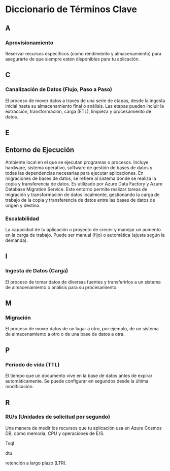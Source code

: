 # Diccionario de Términos Clave

## A

### Aprovisionamiento
Reservar recursos específicos (como rendimiento y almacenamiento) para asegurarte de que siempre estén disponibles para tu aplicación.

## C

### Canalización de Datos (Flujo, Paso a Paso)
El proceso de mover datos a través de una serie de etapas, desde la ingesta inicial hasta su almacenamiento final o análisis. Las etapas pueden incluir la extracción, transformación, carga (ETL), limpieza y procesamiento de datos.

## E


## Entorno de Ejecución
Ambiente local en el que se ejecutan programas o procesos. Incluye hardware, sistema operativo, software de gestión de bases de datos y todas las dependencias necesarias para ejecutar aplicaciones. En migraciones de bases de datos, se refiere al sistema donde se realiza la copia y transferencia de datos.
Es utilizado por Azure Data Factory y Azure Database Migration Service. Este entorno permite realizar tareas de migración y transformación de datos localmente, gestionando la carga de trabajo de la copia y transferencia de datos entre las bases de datos de origen y destino.


### Escalabilidad
La capacidad de tu aplicación o proyecto de crecer y manejar un aumento en la carga de trabajo. Puede ser manual (fijo) o automática (ajusta según la demanda).

## I

### Ingesta de Datos (Carga)
El proceso de tomar datos de diversas fuentes y transferirlos a un sistema de almacenamiento o análisis para su procesamiento.

## M

### Migración
El proceso de mover datos de un lugar a otro, por ejemplo, de un sistema de almacenamiento a otro o de una base de datos a otra.

## P

### Período de vida (TTL)
El tiempo que un documento vive en la base de datos antes de expirar automáticamente. Se puede configurar en segundos desde la última modificación.

## R

### RU/s (Unidades de solicitud por segundo)
Una manera de medir los recursos que tu aplicación usa en Azure Cosmos DB, como memoria, CPU y operaciones de E/S.


Tsql

dtu

 retención a largo plazo (LTR).